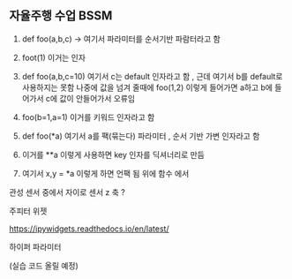 ## 자율주행 수업 BSSM
1. def foo(a,b,c) → 여기서 파라미터를 순서기반 파람터라고 함

1. foot(1) 이거는 인자

1. def foo(a,b,c=10) 여기서 c는 default 인자라고 함 , 근데 여기서 b를 default로 사용하지는 못함 나중에 값을 넘겨 줄때에 foo(1,2) 이렇게 들어가면 a하고 b에 들어가서 c에 값이 안들어가서 오류임

1. foo(b=1,a=1) 이거를 키워드 인자라고 함

1. def foo(*a) 여기서 a를 팩(묶는다) 파라미터 , 순서 기반 가변 인자라고 함
2. 이거를 **a 이렇게 사용하면 key 인자를 딕셔너리로 만듬
3. 여기서 x,y = *a 이렇게 하면 언팩 됨 위에 함수 에서

관성 센서 중에서 자이로 센서 z 축 ?

주피터 위젯

https://ipywidgets.readthedocs.io/en/latest/

하이퍼 파라미터

(실습 코드 올릴 예정)

